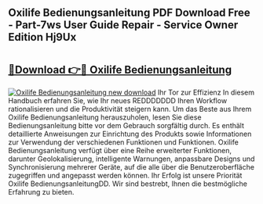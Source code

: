## Oxilife Bedienungsanleitung PDF Download Free - Part-7ws User Guide Repair - Service Owner Edition Hj9Ux

# <h2><a href="http://df52wxy.blite.top/?on=Oxilife+Bedienungsanleitung">🔗Download 👉🔴 Oxilife Bedienungsanleitung</a></h2>

[![Oxilife Bedienungsanleitung new download](https://i.imgur.com/lujVjoI.png)](http://df52wxy.blite.top/?on=Oxilife+Bedienungsanleitung)
Ihr Tor zur Effizienz In diesem Handbuch erfahren Sie, wie Ihr neues REDDDDDDD Ihren Workflow rationalisieren und die Produktivität steigern kann. Um das Beste aus Ihrem Oxilife Bedienungsanleitung herauszuholen, lesen Sie diese Bedienungsanleitung bitte vor dem Gebrauch sorgfältig durch. Es enthält detaillierte Anweisungen zur Einrichtung des Produkts sowie Informationen zur Verwendung der verschiedenen Funktionen und Funktionen. Oxilife Bedienungsanleitung verfügt über eine Reihe erweiterter Funktionen, darunter Geolokalisierung, intelligente Warnungen, anpassbare Designs und Synchronisierung mehrerer Geräte, auf die alle über die Benutzeroberfläche zugegriffen und angepasst werden können. Ihr Erfolg ist unsere Priorität Oxilife BedienungsanleitungDD. Wir sind bestrebt, Ihnen die bestmögliche Erfahrung zu bieten.
